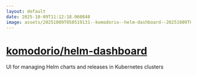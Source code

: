 ```yaml
---
layout: default
date: 2025-10-09T11:12:18.060848
image: assets/20251009T050519131--komodorio--helm-dashboard--20251009T051433035--cropped.png
---
```


# [komodorio/helm-dashboard](https://github.com/komodorio/helm-dashboard)

UI for managing Helm charts and releases in Kubernetes clusters
